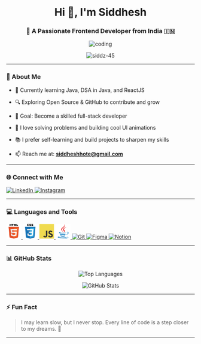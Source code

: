 <h1 align="center">Hi 👋, I'm Siddhesh</h1>
<h3 align="center">🚀 A Passionate Frontend Developer from India 🇮🇳</h3>

<p align="center">
  <img src="https://img.freepik.com/premium-vector/modern-3d-illustration-young-man-programming-concept_145666-1709.jpg?w=2000" alt="coding" width="300" />
</p>

<p align="center">
  <img src="https://komarev.com/ghpvc/?username=siddz-45&label=Profile%20views&color=0e75b6&style=flat" alt="siddz-45" />
</p>

---

### 🧠 About Me

- 🌱 Currently learning Java, DSA in Java, and ReactJS

- 🔍 Exploring Open Source & GitHub to contribute and grow

- 🎯 Goal: Become a skilled full-stack developer 

- 🧩 I love solving problems and building cool UI animations

- 📚 I prefer self-learning and build projects to sharpen my skills

- 📫 Reach me at: **siddheshhote@gmail.com**

---

### 🌐 Connect with Me

<p align="left">
  <a href="https://linkedin.com/in/siddhesh-hote" target="_blank">
    <img src="https://raw.githubusercontent.com/rahuldkjain/github-profile-readme-generator/master/src/images/icons/Social/linked-in-alt.svg" alt="LinkedIn" height="30" width="40" />
  </a>
  <a href="https://instagram.com/siddhesh._.h" target="_blank">
    <img src="https://raw.githubusercontent.com/rahuldkjain/github-profile-readme-generator/master/src/images/icons/Social/instagram.svg" alt="Instagram" height="30" width="40" />
  </a>
</p>

---

### 💻 Languages and Tools

<p align="left">
  <a href="https://developer.mozilla.org/en-US/docs/Web/HTML" target="_blank">
    <img src="https://raw.githubusercontent.com/devicons/devicon/master/icons/html5/html5-original-wordmark.svg" alt="HTML5" width="40" height="40"/>
  </a>
  <a href="https://www.w3schools.com/css/" target="_blank">
    <img src="https://raw.githubusercontent.com/devicons/devicon/master/icons/css3/css3-original-wordmark.svg" alt="CSS3" width="40" height="40"/>
  </a>
  <a href="https://developer.mozilla.org/en-US/docs/Web/JavaScript" target="_blank">
    <img src="https://raw.githubusercontent.com/devicons/devicon/master/icons/javascript/javascript-original.svg" alt="JavaScript" width="40" height="40"/>
  </a>
  <a href="https://www.java.com" target="_blank">
    <img src="https://raw.githubusercontent.com/devicons/devicon/master/icons/java/java-original.svg" alt="Java" width="40" height="40"/>
  </a>
  <a href="https://git-scm.com/" target="_blank">
    <img src="https://www.vectorlogo.zone/logos/git-scm/git-scm-icon.svg" alt="Git" width="40" height="40"/>
  </a>
  <a href="https://www.figma.com/" target="_blank">
    <img src="https://www.vectorlogo.zone/logos/figma/figma-icon.svg" alt="Figma" width="40" height="40"/>
  </a>
  <a href="https://www.notion.so/" target="_blank" rel="noreferrer">
  <img src="https://upload.wikimedia.org/wikipedia/commons/e/e9/Notion-logo.svg" alt="Notion" width="40" height="40"/>
</a>

</p>

---

### 📊 GitHub Stats

<p align="center">
  <img src="https://github-readme-stats.vercel.app/api/top-langs?username=siddz-45&show_icons=true&locale=en&layout=compact&theme=tokyonight" alt="Top Languages" />
</p>

<p align="center">
  <img src="https://github-readme-stats.vercel.app/api?username=siddz-45&show_icons=true&locale=en&theme=tokyonight" alt="GitHub Stats" />
</p>

---

### ⚡ Fun Fact
> I may learn slow, but I never stop. Every line of code is a step closer to my dreams. 🚀

---
